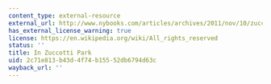 ```yaml
---
content_type: external-resource
external_url: http://www.nybooks.com/articles/archives/2011/nov/10/zuccotti-park/?pagination=false
has_external_license_warning: true
license: https://en.wikipedia.org/wiki/All_rights_reserved
status: ''
title: In Zuccotti Park
uid: 2c71e813-b43d-4f74-b155-52db6794d63c
wayback_url: ''
---
```

